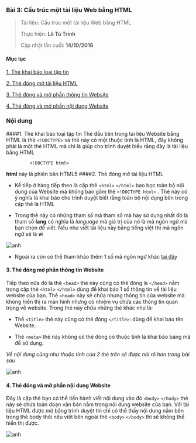 ### Bài 3: Cấu trúc một tài liệu Web bằng HTML

> Tài liệu: Cấu trúc một tài liệu Web bằng HTML
> 
> Thực hiện: **Lê Tú Trinh**
> 
> Cập nhật lần cuối: **14/10/2016**

#### Mục lục

[1. Thẻ khai báo loại tập tin](#the01)

[2. Thẻ đóng mở tài liệu HTML](#the02)

[3. Thẻ đóng và mở phần thông tin Website](#the03)

[4. Thẻ đóng và mở phần nội dung Website](#the04)

### Nội dung

<a name="the01"></a>
####1. Thẻ khai báo loại tập tin
Thẻ đầu tiên trong tài liệu Website bằng HTML là thẻ `<!DOCTYPE>`  và thẻ này có một thuộc tính là HTML, đây không phải là một thẻ HTML mà chỉ là giúp cho trình duyệt hiểu rằng đây là tài liệu bằng HTML

			 <!DOCTYPE html>
**html** này là phiên bản HTML5
<a name="the02"></a>
####2. Thẻ đóng mở tài liệu HTML

- Kế tiếp ở hàng tiếp theo là cặp thẻ `<html>` `</html>` bao bọc toàn bộ nội dung của Website mà không bao gồm thẻ `<!DOCTYPE html>` . Thẻ này có ý nghĩa là khai báo cho trình duyệt biết rằng toàn bộ nội dụng bên trong cặp thẻ là HTML

- Trong thẻ này có những tham số mà tham số mà hay sử dụng nhất đó là tham số **lang** có nghĩa là *language* mà giá trị của nó là mã ngôn ngữ mà bạn chọn để viết. Nếu như viết tài liệu này băng tiếng việt thì mã ngôn ngữ sẽ là **vi**

![anh](http://imageshack.com/a/img922/3595/8fdkJv.png)

- Ngoài ra còn có thể tham khảo thêm 1 số mã ngôn ngữ khác [tại đây](https://webvn.com/ma-ngon-ngu-theo-chuan-iso/)

<a name="the03"></a>
#### 3. Thẻ đóng mở phần thông tin Website

Tiếp theo nữa đó là thẻ `<head>` thẻ này cũng có thẻ đóng là `</head>` nằm trong cặp thẻ `<html>`  `</html>` dùng để khai báo 1 số thông tin về tài liệu website của bạn. Thẻ `<head>` này sẽ chứa nhưng thông tin của website mà không hiển thị ra màn hình nhưng có nhiệm vụ chứa các thông tin quan trọng về website. Trong thẻ này chứa những thẻ khác như là:

- Thẻ `<title>` thẻ này cũng có thẻ đóng `</title>`: dùng để khai báo tên Website.

- Thẻ `<meta>` thẻ này không có thẻ đóng có thuộc tính là khai báo bảng mã để sử dụng.
	
*Về nội dung cũng như thuộc tính của 2 thẻ trên sẽ được nói rõ hơn trong bài sau*

![anh](http://imageshack.com/a/img922/3391/BOMZev.png)
<a name="the04"></a>
#### 4. Thẻ đóng và mở phần nội dung Website

Đây là cặp thẻ bạn có thể tiến hành viết nội dung vào đó `<body>` `</body>` thẻ này sẽ chứa toàn đoạn văn bản nằm trong nội dung website của bạn. Với tài liệu HTML được mở bằng trình duyệt thì chỉ có thể thấy nội dung nằm bên trong thẻ body thôi nếu viết bên ngoài thẻ `<body>` `</body>` thì sẽ không thể hiển thị được.

![anh](http://imageshack.com/a/img924/1276/McMVy0.png)


